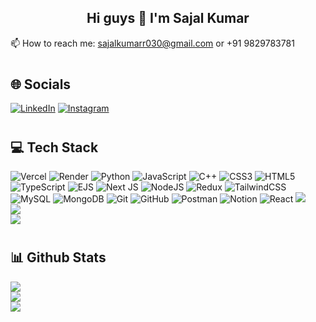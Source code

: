 <h2 align="center"> Hi guys 👋 I'm Sajal Kumar </h2>




📫  How to reach me: sajalkumarr030@gmail.com  or +91 9829783781



# <h2 align="left"> 🌐 Socials</h2>
[![LinkedIn](https://img.shields.io/badge/LinkedIn-%230077B5.svg?logo=linkedin&logoColor=white)](https://www.linkedin.com/in/sajalkumar00/) 
[![Instagram](https://img.shields.io/badge/Instagram-%23E4405F.svg?logo=Instagram&logoColor=white)](https://www.instagram.com/sajalsoni00/) 



# <h2 align="left"> 💻 Tech Stack</h2>
![Vercel](https://img.shields.io/badge/vercel-%23000000.svg?style=for-the-badge&logo=vercel&logoColor=white) ![Render](https://img.shields.io/badge/Render-%46E3B7.svg?style=for-the-badge&logo=render&logoColor=white) ![Python](https://img.shields.io/badge/python-3670A0?style=for-the-badge&logo=python&logoColor=ffdd54) ![JavaScript](https://img.shields.io/badge/javascript-%23323330.svg?style=for-the-badge&logo=javascript&logoColor=%23F7DF1E) ![C++](https://img.shields.io/badge/c++-%2300599C.svg?style=for-the-badge&logo=c%2B%2B&logoColor=white) ![CSS3](https://img.shields.io/badge/css3-%231572B6.svg?style=for-the-badge&logo=css3&logoColor=white) ![HTML5](https://img.shields.io/badge/html5-%23E34F26.svg?style=for-the-badge&logo=html5&logoColor=white) ![TypeScript](https://img.shields.io/badge/typescript-%23007ACC.svg?style=for-the-badge&logo=typescript&logoColor=white) ![EJS](https://img.shields.io/badge/ejs-%23B4CA65.svg?style=for-the-badge&logo=ejs&logoColor=black) ![Next JS](https://img.shields.io/badge/Next-black?style=for-the-badge&logo=next.js&logoColor=white) ![NodeJS](https://img.shields.io/badge/node.js-6DA55F?style=for-the-badge&logo=node.js&logoColor=white) ![Redux](https://img.shields.io/badge/redux-%23593d88.svg?style=for-the-badge&logo=redux&logoColor=white) ![TailwindCSS](https://img.shields.io/badge/tailwindcss-%2338B2AC.svg?style=for-the-badge&logo=tailwind-css&logoColor=white) ![MySQL](https://img.shields.io/badge/mysql-4479A1.svg?style=for-the-badge&logo=mysql&logoColor=white) ![MongoDB](https://img.shields.io/badge/MongoDB-%234ea94b.svg?style=for-the-badge&logo=mongodb&logoColor=white) ![Git](https://img.shields.io/badge/git-%23F05033.svg?style=for-the-badge&logo=git&logoColor=white) ![GitHub](https://img.shields.io/badge/github-%23121011.svg?style=for-the-badge&logo=github&logoColor=white) ![Postman](https://img.shields.io/badge/Postman-FF6C37?style=for-the-badge&logo=postman&logoColor=white) ![Notion](https://img.shields.io/badge/Notion-%23000000.svg?style=for-the-badge&logo=notion&logoColor=white) ![React](https://img.shields.io/badge/react-%2320232a.svg?style=for-the-badge&logo=react&logoColor=%2361DAFB) ![](https://github-readme-stats.vercel.app/api?username=sajalkumar07&theme=dark&hide_border=false&include_all_commits=false&count_private=false)<br/>
![](https://nirzak-streak-stats.vercel.app/?user=sajalkumar07&theme=dark&hide_border=false)<br/>
![](https://github-readme-stats.vercel.app/api/top-langs/?username=sajalkumar07&theme=dark&hide_border=false&include_all_commits=false&count_private=false&layout=compact)


# <h2 align="left"> 📊 Github Stats</h2>

![](https://github-readme-stats.vercel.app/api?username=sajalkumar07&theme=dark&hide_border=true&include_all_commits=false&count_private=false)<br/>
![](https://github-readme-streak-stats.herokuapp.com/?user=sajalkumar07&theme=dark&hide_border=true)<br/>
![](https://github-readme-stats.vercel.app/api/top-langs/?username=sajalkumar07&theme=dark&hide_border=true&include_all_commits=false&count_private=false&layout=compact)










